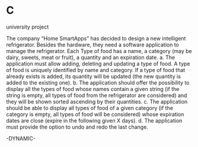 # C
university project



The company “Home SmartApps” has decided to design a new intelligent
refrigerator. Besides the hardware, they need a software application to
manage the refrigerator. Each Type of food has a name, a category (may
be dairy, sweets, meat or fruit), a quantity and an expiration date.
a. The application must allow adding, deleting and updating a type of
food. A type of food is uniquely identified by name and category. If a type
of food that already exists is added, its quantity will be updated (the new
quantity is added to the existing one).
b. The application should offer the possibility to display all the types
of food whose names contain a given string (if the string is empty, all types of food from the
refrigerator are considered) and they will be shown sorted ascending by their quantities.
c. The application should be able to display all types of food of a given category (if the category is
empty, all types of food will be considered) whose expiration dates are close (expire in the
following given X days).
d. The application must provide the option to undo and redo the last change.

-DYNAMIC-
